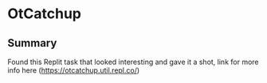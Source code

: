 # OtCatchup

## Summary
Found this Replit task that looked interesting and gave it a shot, link for more info here (https://otcatchup.util.repl.co/)
